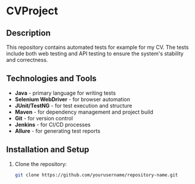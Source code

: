 # CVProject

## Description
This repository contains automated tests for example for my CV. The tests include both web testing and API testing to ensure the system's stability and correctness.

## Technologies and Tools
- **Java** - primary language for writing tests
- **Selenium WebDriver** - for browser automation
- **JUnit/TestNG** - for test execution and structure
- **Maven** - for dependency management and project build
- **Git** - for version control
- **Jenkins** - for CI/CD processes
- **Allure** - for generating test reports

## Installation and Setup

1. Clone the repository:
   ```bash
   git clone https://github.com/yourusername/repository-name.git
